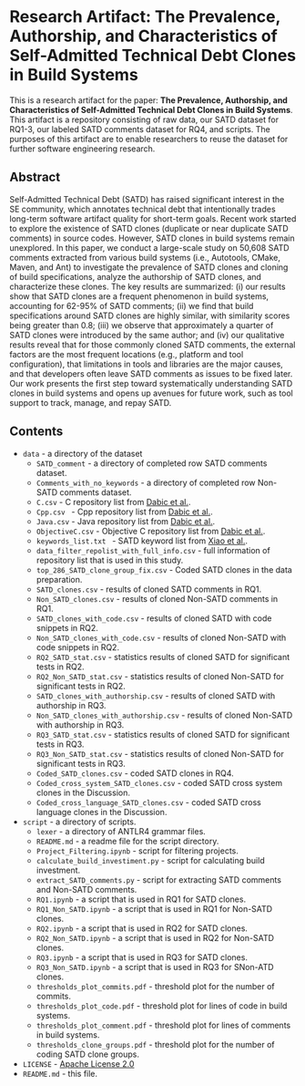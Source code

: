 # Research Artifact: The Prevalence, Authorship, and Characteristics of Self-Admitted Technical Debt Clones in Build Systems

This is a research artifact for the paper: **The Prevalence, Authorship, and Characteristics of Self-Admitted Technical Debt Clones in Build Systems**. This artifact is a repository consisting of raw data, our SATD dataset for RQ1-3, our labeled SATD comments dataset for RQ4,  and scripts. The purposes of this artifact are to enable researchers to reuse the dataset for further software engineering research.


## Abstract
Self-Admitted Technical Debt (SATD) has raised significant interest in the SE community, which annotates technical debt that intentionally trades long-term software artifact quality for short-term goals. Recent work started to explore the existence of SATD clones (duplicate or near duplicate SATD comments) in source codes. However, SATD clones in build systems remain unexplored. In this paper, we conduct a large-scale study on 50,608 SATD comments extracted from various build systems (i.e., Autotools, CMake, Maven, and Ant) to investigate the prevalence of SATD clones and cloning of build specifications, analyze the authorship of SATD clones, and characterize these clones. The key results are summarized: (i) our results show that SATD clones are a frequent phenomenon in build systems, accounting for 62-95\% of SATD comments; (ii) we find that build specifications around SATD clones are highly similar, with similarity scores being greater than 0.8; (iii) we observe that approximately a quarter of SATD clones were introduced by the same author; and (iv) our qualitative results reveal that for those commonly cloned SATD comments, the external factors are the most frequent locations (e.g., platform and tool configuration), that limitations in tools and libraries are the major causes, and that developers often leave SATD comments as issues to be fixed later. Our work presents the first step toward systematically understanding SATD clones in build systems and opens up avenues for future work, such as tool support to track, manage, and repay SATD.

## Contents
* `data` - a directory of the dataset
	* `SATD_comment` - a directory of completed row SATD comments dataset.
	* `Comments_with_no_keywords` - a directory of completed row Non-SATD comments dataset.
	* `C.csv` - C repository list from [Dabic et al.](https://ieeexplore.ieee.org/abstract/document/9463094/).
	* `Cpp.csv ` - Cpp repository list from [Dabic et al.](https://ieeexplore.ieee.org/abstract/document/9463094/).
	* `Java.csv` - Java repository list from [Dabic et al.](https://ieeexplore.ieee.org/abstract/document/9463094/).
	* `ObjectiveC.csv` - Objective C repository list from [Dabic et al.](https://ieeexplore.ieee.org/abstract/document/9463094/).
	* `keywords_list.txt ` - SATD keyword list from [Xiao et al.](https://ieeexplore.ieee.org/abstract/document/9551792). 
	* `data_filter_repolist_with_full_info.csv` - full information of repository list that is used in this study.
	* `top_286_SATD_clone_group_fix.csv` - Coded SATD clones in the data preparation.
	* `SATD_clones.csv` - results of cloned SATD comments in RQ1.
	* `Non_SATD_clones.csv` - results of cloned Non-SATD comments in RQ1.
	* `SATD_clones_with_code.csv` - results of cloned SATD with code snippets in RQ2.
	* `Non_SATD_clones_with_code.csv` - results of cloned Non-SATD with code snippets in RQ2.
	* `RQ2_SATD_stat.csv` - statistics results of cloned SATD for significant tests in RQ2.
	* `RQ2_Non_SATD_stat.csv` - statistics results of cloned Non-SATD for significant tests in RQ2.
	* `SATD_clones_with_authorship.csv` - results of cloned SATD with authorship in RQ3.
	* `Non_SATD_clones_with_authorship.csv` - results of cloned Non-SATD with authorship in RQ3.
	* `RQ3_SATD_stat.csv` - statistics results of cloned SATD for significant tests in RQ3.
	* `RQ3_Non_SATD_stat.csv` - statistics results of cloned Non-SATD for significant tests in RQ3.
	* `Coded_SATD_clones.csv` - coded SATD clones in RQ4.
	* `Coded_cross_system_SATD_clones.csv` - coded SATD cross system clones in the Discussion.
	* `Coded_cross_language_SATD_clones.csv` - coded SATD cross language clones in the Discussion.
* `script` - a directory of scripts.
	* `lexer` - a directory of ANTLR4 grammar files.
	* `README.md` - a readme file for the script directory.
	* `Project_Filtering.ipynb` - script for filtering projects.
	* `calculate_build_investiment.py` - script for calculating build investment.
	* `extract_SATD_comments.py` - script for extracting SATD comments and Non-SATD comments.
	* `RQ1.ipynb` - a script that is used in RQ1 for SATD clones.
	* `RQ1_Non_SATD.ipynb` - a script that is used in RQ1 for Non-SATD clones.
	* `RQ2.ipynb` - a script that is used in RQ2 for SATD clones.
	* `RQ2_Non_SATD.ipynb` - a script that is used in RQ2 for Non-SATD clones.
	* `RQ3.ipynb` - a script that is used in RQ3 for SATD clones.
	* `RQ3_Non_SATD.ipynb` - a script that is used in RQ3 for SNon-ATD clones.
	* `thresholds_plot_commits.pdf` - threshold plot for the number of commits.
	* `thresholds_plot_code.pdf` - threshold plot for lines of code in build systems.
	* `thresholds_plot_comment.pdf` - threshold plot for lines of comments in build systems.
	* `thresholds_clone_groups.pdf` - threshold plot for the number of coding SATD clone groups. 
* `LICENSE` - [Apache License 2.0](http://www.apache.org/licenses/)
* `README.md` - this file.